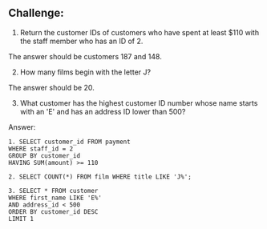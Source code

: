 ## Challenge:

1. Return the customer IDs of customers who have spent at least $110 with the staff member who has an ID of 2.

The answer should be customers 187 and 148.

2. How many films begin with the letter J?

The answer should be 20.

3. What customer has the highest customer ID number whose name starts with an 'E' and has an address ID lower than 500?

Answer:

```
1. SELECT customer_id FROM payment
WHERE staff_id = 2
GROUP BY customer_id
HAVING SUM(amount) >= 110

2. SELECT COUNT(*) FROM film WHERE title LIKE 'J%';

3. SELECT * FROM customer
WHERE first_name LIKE 'E%'
AND address_id < 500
ORDER BY customer_id DESC
LIMIT 1
```
